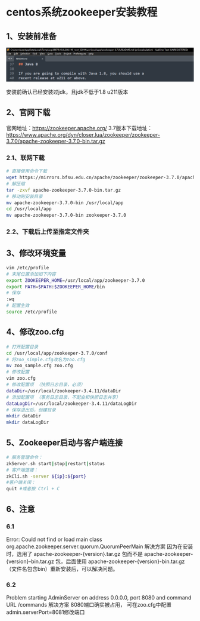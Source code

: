 # centos系统zookeeper安装教程
## 1、安装前准备

![image-20210709144009112](./image/image-20210709144009112.png)

安装前确认已经安装过jdk，且jdk不低于1.8 u211版本
## 2、官网下载
官网地址：https://zookeeper.apache.org/
3.7版本下载地址：https://www.apache.org/dyn/closer.lua/zookeeper/zookeeper-3.7.0/apache-zookeeper-3.7.0-bin.tar.gz
### 2.1、联网下载
```bash
# 直接使用命令下载
wget https://mirrors.bfsu.edu.cn/apache/zookeeper/zookeeper-3.7.0/apache-zookeeper-3.7.0-bin.tar.gz
# 解压缩
tar -zxvf apache-zookeeper-3.7.0-bin.tar.gz
# 移动到安装目录
mv apache-zookeeper-3.7.0-bin /usr/local/app
cd /usr/local/app
mv apache-zookeeper-3.7.0-bin zookeeper-3.7.0
```
### 2.2、下载后上传至指定文件夹
## 3、修改环境变量
```bash
vim /etc/profile
# 末尾位置添加如下内容
export ZOOKEEPER_HOME=/usr/local/app/zookeeper-3.7.0
export PATH=$PATH:$ZOOKEEPER_HOME/bin
# 保存
:wq
# 配置生效
source /etc/profile
```
## 4、修改zoo.cfg
```bash
# 打开配置目录
cd /usr/local/app/zookeeper-3.7.0/conf
# 将zoo_simple.cfg改名为zoo.cfg
mv zoo_sample.cfg zoo.cfg
# 修改配置
vim zoo.cfg
# 修改配置项 （快照日志目录，必须）
dataDir=/usr/local/zookeeper-3.4.11/dataDir
# 添加配置项 （事务日志目录，不配会和快照日志共享）
dataLogDir=/usr/local/zookeeper-3.4.11/dataLogDir
# 保存退出后，创建目录
mkdir dataDir
mkdir dataLogDir
```
## 5、Zookeeper启动与客户端连接
```bash
# 服务管理命令：
zkServer.sh start|stop|restart|status
# 客户端连接：
zkCli.sh -server ${ip}:${port}
#客户端关闭：
quit #或者按 Ctrl + C
```
## 6、注意
### 6.1
Error: Could not find or load main class org.apache.zookeeper.server.quorum.QuorumPeerMain
解决方案
因为在安装时，选用了 apache-zookeeper-{version}.tar.gz 包而不是 apache-zookeeper-{version}-bin.tar.gz 包，后面使用 apache-zookeeper-{version}-bin.tar.gz （文件名包含bin）重新安装后，可以解决问题。

### 6.2
Problem starting AdminServer on address 0.0.0.0, port 8080 and command URL /commands
解决方案
8080端口确实被占用， 可在zoo.cfg中配置admin.serverPort=8081修改端口
